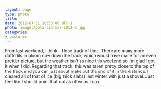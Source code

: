 ```yaml
---
layout: page
type: photo
title: 
date: 2012-03-31 10:50:00 UTC+1
photo: images/polaroid-mar-2012-3.jpg
categories: 
- pictures
---
```

From last weekend, I think - I lose track of time. There are many more daffodils in bloom now down the track, which would have made for an even prettier picture, but the weather isn't as nice this weekend so I'm glad I got it when I did. Regarding that track: this was taken pretty close to the top of the track and you can just about make out the end of it in the distance. I cleared all of that of ice (big thick slabs) last winter with just a shovel. Just feel like I should point that out as often as I can.
